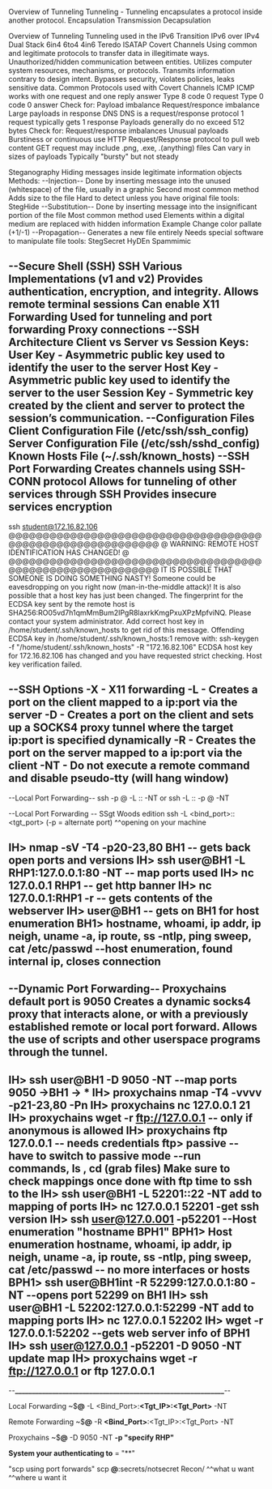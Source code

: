 Overview of Tunneling
    Tunneling - Tunneling encapsulates a protocol inside another protocol.
        Encapsulation
        Transmission
        Decapsulation

Overview of Tunneling
    Tunneling used in the IPv6 Transition
        IPv6 over IPv4
        Dual Stack
        6in4
        6to4
        4in6
        Teredo
        ISATAP
Covert Channels
    Using common and legitimate protocols to transfer data in illegitimate ways.
    Unauthorized/hidden communication between entities.
    Utilizes computer system resources, mechanisms, or protocols.
    Transmits information contrary to design intent.
    Bypasses security, violates policies, leaks sensitive data.
Common Protocols used with Covert Channels
    ICMP
    ICMP works with one request and one reply answer
        Type 8 code 0 request
        Type 0 code 0 answer
    Check for:
        Payload imbalance
        Request/responce imbalance
        Large payloads in response
  DNS
    DNS is a request/response protocol
    1 request typically gets 1 response
    Payloads generally do no exceed 512 bytes
    Check for:
        Request/response imbalances
        Unusual payloads
        Burstiness or continuous use
  HTTP
     Request/Response protocol to pull web content
    GET request may include .png, .exe, .(anything) files
    Can vary in sizes of payloads
    Typically "bursty" but not steady
    
Steganography
    Hiding messages inside legitimate information objects
        Methods:
            --Injection--
    Done by inserting message into the unused (whitespace) of the file, usually in a graphic
    Second most common method
    Adds size to the file
    Hard to detect unless you have original file
    tools:
        StegHide
        --Substitution--
    Done by inserting message into the insignificant portion of the file
    Most common method used
    Elements within a digital medium are replaced with hidden information
    Example
        Change color pallate (+1/-1)
          --Propagation--
    Generates a new file entirely
    Needs special software to manipulate file
        tools:
            StegSecret
            HyDEn
            Spammimic
            
--Secure Shell (SSH)
SSH
    Various Implementations (v1 and v2)
    Provides authentication, encryption, and integrity.
    Allows remote terminal sessions
    Can enable X11 Forwarding
    Used for tunneling and port forwarding
    Proxy connections
--SSH Architecture
    Client vs Server vs Session
    Keys:
        User Key - Asymmetric public key used to identify the user to the server
        Host Key - Asymmetric public key used to identify the server to the user
        Session Key - Symmetric key created by the client and server to protect the session’s communication.
--Configuration Files
    Client Configuration File (/etc/ssh/ssh_config)
    Server Configuration File (/etc/ssh/sshd_config)
    Known Hosts File (~/.ssh/known_hosts)
--SSH Port Forwarding
    Creates channels using SSH-CONN protocol
    Allows for tunneling of other services through SSH
    Provides insecure services encryption
--
ssh student@172.16.82.106
@@@@@@@@@@@@@@@@@@@@@@@@@@@@@@@@@@@@@@@@@@@@@@@@@@@@@@@@@@@
@    WARNING: REMOTE HOST IDENTIFICATION HAS CHANGED!     @
@@@@@@@@@@@@@@@@@@@@@@@@@@@@@@@@@@@@@@@@@@@@@@@@@@@@@@@@@@@
IT IS POSSIBLE THAT SOMEONE IS DOING SOMETHING NASTY!
Someone could be eavesdropping on you right now (man-in-the-middle attack)!
It is also possible that a host key has just been changed.
The fingerprint for the ECDSA key sent by the remote host is
SHA256:RO05vd7h1qmMmBum2IPgR8laxrkKmgPxuXPzMpfviNQ.
Please contact your system administrator.
Add correct host key in /home/student/.ssh/known_hosts to get rid of this message.
Offending ECDSA key in /home/student/.ssh/known_hosts:1
remove with:
ssh-keygen -f "/home/student/.ssh/known_hosts" -R "172.16.82.106"
ECDSA host key for 172.16.82.106 has changed and you have requested strict checking.
Host key verification failed.

--SSH Options
    -X - X11 forwarding
    -L - Creates a port on the client mapped to a ip:port via the server
    -D - Creates a port on the client and sets up a SOCKS4 proxy tunnel where the target ip:port is specified dynamically
    -R - Creates the port on the server mapped to a ip:port via the client
    -NT - Do not execute a remote command and disable pseudo-tty (will hang window)
--------------------------
--Local Port Forwarding--
ssh -p <optional alt port> <user>@<server ip> -L <local bind port>:<tgt ip>:<tgt port> -NT
or
ssh -L <local bind port>:<tgt ip>:<tgt port> -p <alt port> <user>@<server ip> -NT


--Local Port Forwarding -- SSgt Woods edition
  ssh <user><ip> -L <bind_port>:<tgt>:<tgt_port> (-p = alternate port)
                    ^^opening on your machine  

IH> nmap -sV -T4 -p20-23,80 BH1
    -- gets back open ports and versions
IH> ssh user@BH1 -L RHP1:127.0.0.1:80 -NT
    -- map ports used
IH> nc 127.0.0.1 RHP1
    -- get http banner
IH> nc 127.0.0.1:RHP1 -r
    -- gets contents of the webserver
IH> user@BH1
    -- gets on BH1 for host enumeration
BH1> hostname, whoami, ip addr, ip neigh, uname -a, ip route, ss -ntlp, ping sweep, cat /etc/passwd
      --host enumeration, found internal ip, closes connection
  -
--Dynamic Port Forwarding--
Proxychains default port is 9050
    Creates a dynamic socks4 proxy that interacts alone, or with a previously established remote or local port forward.
    Allows the use of scripts and other userspace programs through the tunnel.
--
IH> ssh user@BH1 -D 9050 -NT
     --map ports 9050 ->BH1 -> *
IH> proxychains nmap -T4 -vvvv -p21-23,80 <int IP> -Pn
IH> proxychains nc 127.0.0.1 21
IH> proxychains wget -r ftp://127.0.0.1
      -- only if anonymous is allowed
IH> proxychains ftp 127.0.0.1
      -- needs credentials
  ftp> passive
      -- have to switch to passive mode
        --run commands, ls , cd (grab files)
**Make sure to check mappings**
once done with ftp time to ssh to the <int IP>
IH> ssh user@BH1 -L 52201:<int IP>:22 -NT
 **add to mapping of ports**
IH> nc 127.0.0.1 52201
    -get ssh version
IH> ssh user@127.0.001 -p52201
    --Host enumeration "hostname BPH1"
BPH1> Host enumeration hostname, whoami, ip addr, ip neigh, uname -a, ip route, ss -ntlp, ping sweep, cat /etc/passwd
      -- no more interfaces or hosts
BPH1> ssh user@BH1int -R 52299:127.0.0.1:80 -NT
      --opens port 52299 on BH1
IH> ssh user@BH1 -L 52202:127.0.0.1:52299 -NT
      **add to mapping ports**
IH> nc 127.0.0.1 52202
IH> wget -r 127.0.0.1:52202
    --gets web server info of BPH1
IH> ssh user@127.0.0.1 -p52201 -D 9050 -NT
 **update map**
 IH> proxychains wget -r ftp://127.0.0.1 or ftp 127.0.0.1
 -
--**______________________________________________________________**--

Local Forwarding
<host>~$**<user>@<IP>** -L <Bind_Port>:**<Tgt_IP>:<Tgt_Port>** -NT

Remote Forwarding
<host>~$**<user>@<IP>** -R **<Bind_Port>**:<Tgt_IP>:<Tgt_Port> -NT

Proxychains
<host>~$**<user>@<IP>** -D 9050 -NT
                    **-p<port> "specify RHP"**
                    
**System your authenticating to** = "**"

"scp using port forwards"
scp **<RHP1>** **<user>@<IP>**:secrets/notsecret Recon/
                                ^^what u want       ^^where u want it


























































































